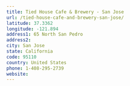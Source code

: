 ```yaml
---
title: Tied House Cafe & Brewery - San Jose
url: /tied-house-cafe-and-brewery-san-jose/
latitude: 37.3362
longitude: -121.894
address1: 65 North San Pedro
address2: 
city: San Jose
state: California
code: 95110
country: United States
phone: 1-408-295-2739
website: 
---
```



